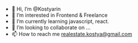 - 👋 Hi, I’m @Kostyarin
- 👀 I’m interested in Frontend & Freelance
- 🌱 I’m currently learning javascript, react.
- 💞️ I’m looking to collaborate on ...
- 📫 How to reach me realestate.kostya@gmail.com

<!---
Kostyarin/Kostyarin is a ✨ special ✨ repository because its `README.md` (this file) appears on your GitHub profile.
You can click the Preview link to take a look at your changes.
--->
